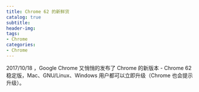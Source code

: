 ```yaml
---
title: Chrome 62 的新鲜货
catalog: true
subtitle:
header-img:
tags: 
- Chrome
categories: 
- Chrome
---
```


2017/10/18 ，Google Chrome 又悄悄的发布了 Chrome 的新版本 - Chrome 62 稳定版，Mac、GNU/Linux、Windows 用户都可以立即升级（Chrome 也会提示升级）。


